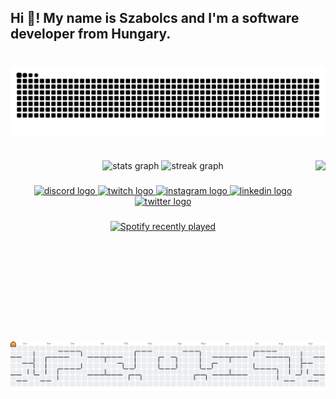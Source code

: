 <h2 align="left">Hi 👋! My name is Szabolcs and I'm a software developer from Hungary.</h2>

###

<br clear="both">

<img align="center" src="https://raw.githubusercontent.com/kszabi1/kszabi1/output/snake.svg" alt="Snake animation" />

###

<br clear="both">

<img align="right" height="290" src="https://i.imgur.com/Nw3oWbO.gif"  />

<div align="center">
  <img src="https://github-readme-stats.vercel.app/api?username=kszabi1&hide_rank=true&theme=dracula&locale=en" height="150" alt="stats graph"  />
  <img src="https://streak-stats.demolab.com?user=kszabi1&locale=en&mode=daily&theme=dracula&hide_border=false&border_radius=5" height="120" alt="streak graph"  />
</div>

###

<div align="center">
  <a href="https://discord.gg/aJckqFQvgA" target="_blank">
    <img src="https://img.shields.io/static/v1?message=Discord&logo=discord&label=&color=7289DA&logoColor=white&labelColor=&style=for-the-badge" height="35" alt="discord logo"  />
  </a>
  <a href="https://www.twitch.tv/kszabi1" target="_blank">
    <img src="https://img.shields.io/static/v1?message=Twitch&logo=twitch&label=&color=9146FF&logoColor=white&labelColor=&style=for-the-badge" height="35" alt="twitch logo"  />
  </a>
  <a href="https://instagram.com/kszabi1" target="_blank">
    <img src="https://img.shields.io/static/v1?message=Instagram&logo=instagram&label=&color=E4405F&logoColor=white&labelColor=&style=for-the-badge" height="35" alt="instagram logo"  />
  </a>
  <a href="https://kszabi.dev/linkedin" target="_blank">
    <img src="https://img.shields.io/static/v1?message=LinkedIn&logo=linkedin&label=&color=0077B5&logoColor=white&labelColor=&style=for-the-badge" height="35" alt="linkedin logo"  />
  </a>
  <a href="https://twitter.com/kszabi_real" target="_blank">
    <img src="https://img.shields.io/static/v1?message=Twitter&logo=twitter&label=&color=1DA1F2&logoColor=white&labelColor=&style=for-the-badge" height="35" alt="twitter logo"  />
  </a>
</div>

###

<div align="center">
  <a href="https://open.spotify.com/user/11172177455">
    <img src="https://spotify-recently-played-readme.vercel.app/api?user=11172177455&count=5&unique=true" alt="Spotify recently played"  />
  </a>
</div>

###

<br clear="both">

<picture>
  <source media="(prefers-color-scheme: dark)" srcset="https://raw.githubusercontent.com/kszabi1/kszabi1/pacman/pacman-contribution-graph-dark.svg">
  <source media="(prefers-color-scheme: light)" srcset="https://raw.githubusercontent.com/kszabi1/kszabi1/pacman/pacman-contribution-graph.svg">
  <img alt="pacman contribution graph" src="https://raw.githubusercontent.com/kszabi1/kszabi1/pacman/pacman-contribution-graph.svg">
</picture>

###
